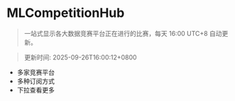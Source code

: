 # MLCompetitionHub

> 一站式显示各大数据竞赛平台正在进行的比赛，每天 16:00 UTC+8 自动更新。
  
> 更新时间: 2025-09-26T16:00:12+0800 

* 多家竞赛平台
* 多种订阅方式
* 下拉查看更多